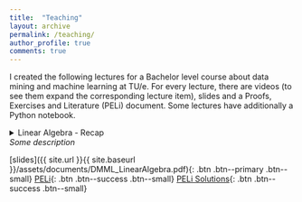 ```yaml
---
title:  "Teaching"
layout: archive
permalink: /teaching/
author_profile: true
comments: true
---
```

I created the following lectures for a Bachelor level course about data mining and machine learning at TU/e. For every lecture, there are videos (to see them expand the corresponding lecture item), slides and a Proofs, Exercises and Literature (PELi) document. Some lectures have additionally a Python notebook.
<details>
  <summary>
    Linear Algebra - Recap <br>
    <i>Some description</i>
  </summary>
  <p>Part 1: Vectors and Matrices</p>
  <ul>
    <li>Vector spaces</li> 
    <li>The transposed of a matrix</li>
    <li>Symmetric and diagonal matrices</li>
  </ul>
  <a href="http://www.youtube.com/watch?feature=player_embedded&v=yIWNOktZ3kQ
" target="_blank"><img src="http://img.youtube.com/vi/yIWNOktZ3kQ/0.jpg" 
alt="Video 1" width="240" height="180" border="10" /></a>
  <p>Part 2: Matrix Multiplication</p>
  <ul>
        <li>The inner and outer product of vectors</li>
        <li>Matrix multiplication: inner and outer product-wise</li>
        <li>Identity matrix and inverse matrices</li>
        <li>Transposed of a matrix product</li>
  </ul>
<a href="http://www.youtube.com/watch?feature=player_embedded&v=z-Hc0vtgQog
" target="_blank"><img src="http://img.youtube.com/vi/z-Hc0vtgQog/0.jpg" 
alt="Video 2" width="240" height="180" border="10" /></a>
  <p>Part 3: Vector Norms</p>
  <ul>
        <li>The Euclidean norm and the inner product</li>
        <li>Orthogonal vectors</li>
        <li>Vector Lp-norms</li>
  </ul>
<a href="http://www.youtube.com/watch?feature=player_embedded&v=AeYInW-Z63w
" target="_blank"><img src="http://img.youtube.com/vi/AeYInW-Z63w/0.jpg" 
alt="Video 3" width="240" height="180" border="10" /></a>
  <p>Part 4: Matrix Norms</p>
  <ul>
        <li>Matrix Lp-norms and the operator norm</li>
        <li>Orthogonal matrices</li>
        <li>Orthogonal invariance of matrix norms</li>
        <li>The trace</li>
        <li>Binomial formulas for norms</li>
        <li>Singular Value Decomposition and invertibility of a matrix</li>
  </ul>
<a href="http://www.youtube.com/watch?feature=player_embedded&v=mupvSmwKnf4
" target="_blank"><img src="http://img.youtube.com/vi/mupvSmwKnf4/0.jpg" 
alt="Video 4" width="240" height="180" border="10" /></a>
</details>

[slides]({{ site.url }}{{ site.baseurl }}/assets/documents/DMML_LinearAlgebra.pdf){: .btn .btn--primary .btn--small} [PELi](/ZeroShades/assets/documents/DMML_LinearAlgebra_PELi.pdf){: .btn .btn--success .btn--small} [PELi Solutions](/ZeroShades/assets/documents/DMML_LinearAlgebra_PELi_S.pdf){: .btn .btn--success .btn--small}
